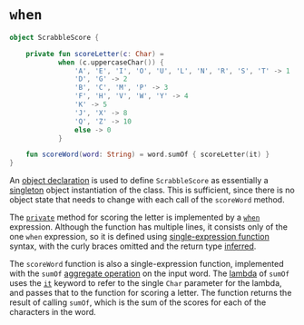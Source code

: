 # `when`

```kotlin
object ScrabbleScore {

    private fun scoreLetter(c: Char) =
            when (c.uppercaseChar()) {
                'A', 'E', 'I', 'O', 'U', 'L', 'N', 'R', 'S', 'T' -> 1
                'D', 'G' -> 2
                'B', 'C', 'M', 'P' -> 3
                'F', 'H', 'V', 'W', 'Y' -> 4
                'K' -> 5
                'J', 'X' -> 8
                'Q', 'Z' -> 10
                else -> 0
            }

    fun scoreWord(word: String) = word.sumOf { scoreLetter(it) }
}
```

An [object declaration][object] is used to define `ScrabbleScore` as essentially a [singleton][singleton] object instantiation of the class.
This is sufficient, since there is no object state that needs to change with each call of the `scoreWord` method.

The [`private`][visibility] method for scoring the letter is implemented by a [`when`][when] expression.
Although the function has multiple lines, it consists only of the one `when` expression, so it is defined using
[single-expression function][single-expression-function] syntax, with the curly braces omitted and the return type [inferred][type-inference].

The `scoreWord` function is also a single-expression function, implemented with the `sumOf` [aggregate operation][aggregate-operation] on the input word.
The [lambda][lambda] of `sumOf` uses the [`it`][it] keyword to refer to the single `Char` parameter for the lambda, and passes that to the function
for scoring a letter.
The function returns the result of calling `sumOf`, which is the sum of the scores for each of the characters in the word.

[object]: https://kotlinlang.org/docs/object-declarations.html#object-declarations-overview
[singleton]: https://en.wikipedia.org/wiki/Singleton_pattern
[visibility]: https://kotlinlang.org/docs/visibility-modifiers.html
[when]: https://kotlinlang.org/docs/control-flow.html#when-expression
[single-expression-function]: https://kotlinlang.org/docs/functions.html#single-expression-functions
[type-inference]: https://kotlinlang.org/spec/type-inference.html
[aggregate-operation]: https://kotlinlang.org/docs/collection-aggregate.html
[lambda]: https://kotlinlang.org/docs/lambdas.html#lambda-expressions-and-anonymous-functions
[it]: https://kotlinlang.org/docs/lambdas.html#it-implicit-name-of-a-single-parameter
